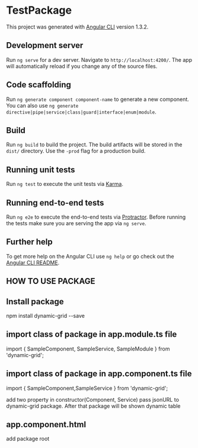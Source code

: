 # TestPackage

This project was generated with [Angular CLI](https://github.com/angular/angular-cli) version 1.3.2.

## Development server

Run `ng serve` for a dev server. Navigate to `http://localhost:4200/`. The app will automatically reload if you change any of the source files.

## Code scaffolding

Run `ng generate component component-name` to generate a new component. You can also use `ng generate directive|pipe|service|class|guard|interface|enum|module`.

## Build

Run `ng build` to build the project. The build artifacts will be stored in the `dist/` directory. Use the `-prod` flag for a production build.

## Running unit tests

Run `ng test` to execute the unit tests via [Karma](https://karma-runner.github.io).

## Running end-to-end tests

Run `ng e2e` to execute the end-to-end tests via [Protractor](http://www.protractortest.org/).
Before running the tests make sure you are serving the app via `ng serve`.

## Further help

To get more help on the Angular CLI use `ng help` or go check out the [Angular CLI README](https://github.com/angular/angular-cli/blob/master/README.md).



## HOW TO USE PACKAGE

## Install package
npm install dynamic-grid --save

## import class of package in app.module.ts file
import { SampleComponent, SampleService, SampleModule } from 'dynamic-grid';

## import class of package in app.component.ts file
import { SampleComponent,SampleService } from 'dynamic-grid';

add two property in constructor(Component, Service)
pass jsonURL to dynamic-grid package. After that package will be shown dynamic table

## app.component.html
add package root
<sample-component>
</sample-component>  






